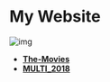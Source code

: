 # My Website
![img](https://sg.fiverrcdn.com/photos/102214167/original/69a7bf0cc1edfdb6155e5a55cd25defc96c6f012.jpg?1506055165)
* **[The-Movies](https://napatkrup.github.io/The-Movies/)**
* **[MULTI_2018](https://napatkrup.github.io/MULTI_2018/61070045/Lab-1/)**
